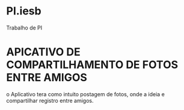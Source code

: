 # PI.iesb
Trabalho de PI

# APICATIVO DE COMPARTILHAMENTO DE FOTOS ENTRE AMIGOS
o Aplicativo tera como intuito postagem de fotos, onde a ideia e compartilhar registro entre amigos.


